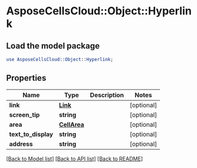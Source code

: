 # AsposeCellsCloud::Object::Hyperlink

## Load the model package
```perl
use AsposeCellsCloud::Object::Hyperlink;
```

## Properties
Name | Type | Description | Notes
------------ | ------------- | ------------- | -------------
**link** | [**Link**](Link.md) |  | [optional] 
**screen_tip** | **string** |  | [optional] 
**area** | [**CellArea**](CellArea.md) |  | [optional] 
**text_to_display** | **string** |  | [optional] 
**address** | **string** |  | [optional] 

[[Back to Model list]](../README.md#documentation-for-models) [[Back to API list]](../README.md#documentation-for-api-endpoints) [[Back to README]](../README.md)



